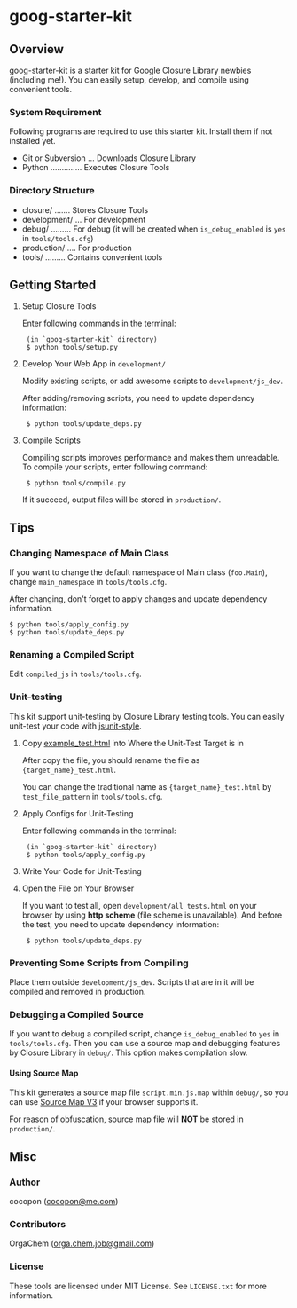 goog-starter-kit
================


Overview
--------
goog-starter-kit is a starter kit for Google Closure Library newbies
(including me!).
You can easily setup, develop, and compile using convenient tools.


### System Requirement
Following programs are required to use this starter kit.
Install them if not installed yet.

- Git or Subversion ... Downloads Closure Library
- Python .............. Executes Closure Tools


### Directory Structure
- closure/ ....... Stores Closure Tools
- development/ ... For development
- debug/ ......... For debug (it will be created when `is_debug_enabled` is `yes` in `tools/tools.cfg`)
- production/ .... For production
- tools/ ......... Contains convenient tools


Getting Started
---------------
1. Setup Closure Tools

    Enter following commands in the terminal:

        (in `goog-starter-kit` directory)
        $ python tools/setup.py

2. Develop Your Web App in `development/`

    Modify existing scripts, or add awesome scripts to `development/js_dev`.

    After adding/removing scripts, you need to update dependency information:
 
        $ python tools/update_deps.py

3. Compile Scripts

    Compiling scripts improves performance and makes them unreadable.
    To compile your scripts, enter following command:

        $ python tools/compile.py

    If it succeed, output files will be stored in `production/`.


Tips
----
### Changing Namespace of Main Class
If you want to change the default namespace of Main class (`foo.Main`),
change `main_namespace` in `tools/tools.cfg`.

After changing, don't forget to apply changes and update dependency information.

    $ python tools/apply_config.py
    $ python tools/update_deps.py


### Renaming a Compiled Script
Edit `compiled_js` in `tools/tools.cfg`.


### Unit-testing
This kit support unit-testing by Closure Library testing tools.
You can easily unit-test your code with [jsunit-style](http://people.apache.org/~dennisbyrne/infoq/js_tdd.2.htm).

1. Copy [example_test.html](https://github.com/cocopon/goog-starter-kit/blob/master/development/js_dev/example_test.html) into Where the Unit-Test Target is in

    After copy the file, you should rename the file as `{target_name}_test.html`.
    
    You can change the traditional name as `{target_name}_test.html` by `test_file_pattern` in `tools/tools.cfg`.

2. Apply Configs for Unit-Testing

    Enter following commands in the terminal:

        (in `goog-starter-kit` directory)
        $ python tools/apply_config.py

3. Write Your Code for Unit-Testing

4. Open the File on Your Browser

    If you want to test all, open `development/all_tests.html` on your browser by using **http scheme** (file scheme is unavailable).
    And before the test, you need to update dependency information:
 
        $ python tools/update_deps.py


### Preventing Some Scripts from Compiling
Place them outside `development/js_dev`.
Scripts that are in it will be compiled and removed in production.


### Debugging a Compiled Source
If you want to debug a compiled script, change `is_debug_enabled` to `yes` in `tools/tools.cfg`.
Then you can use a source map and debugging features by Closure Library in `debug/`.
This option makes compilation slow.


#### Using Source Map
This kit generates a source map file `script.min.js.map` within `debug/`, so you can use [Source Map V3](https://docs.google.com/document/d/1U1RGAehQwRypUTovF1KRlpiOFze0b-_2gc6fAH0KY0k/edit?pli=1) if your browser supports it.

For reason of obfuscation, source map file will **NOT** be stored in `production/`.


Misc
----
### Author
cocopon (cocopon@me.com)

### Contributors
OrgaChem (orga.chem.job@gmail.com)

### License
These tools are licensed under MIT License.
See `LICENSE.txt` for more information.

